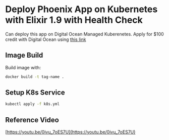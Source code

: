 # Deploy Phoenix App on Kubernetes with Elixir 1.9 with Health Check

Can deploy this app on Digital Ocean Managed Kuberenetes. Apply for \$100 credit with Digital Ocean using [this link](https://m.do.co/c/b880985e5d50)

## Image Build

Build image with:
```bash
docker build -t tag-name .
```

## Setup K8s Service
```bash
kubectl apply -f k8s.yml
```

## Reference Video

[https://youtu.be/0ivu_7oES7U](https://youtu.be/0ivu_7oES7U)